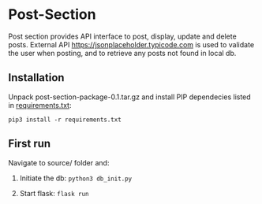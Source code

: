 # Post-Section

Post section provides API interface to post, display, update and delete posts.
External API https://jsonplaceholder.typicode.com is used to validate the user when posting, and to retrieve any posts not found in local db.

## Installation

Unpack post-section-package-0.1.tar.gz and install PIP dependecies listed in [requirements.txt](requirements.txt):
```
pip3 install -r requirements.txt 
```

## First run

Navigate to source/ folder and:
1. Initiate the db:
```python3 db_init.py```

2. Start flask:
```flask run```
